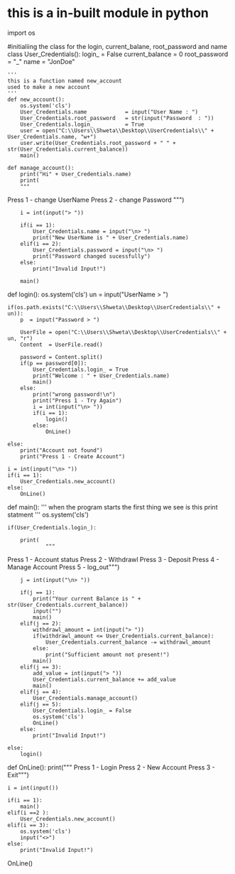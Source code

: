 # this is a in-built module in python
import os

#initialiing the class for the  login, current_balane, root_password and name
class User_Credentials():
    login_ = False
    current_balance = 0
    root_password = "_"
    name = "JonDoe"
    
    '''
    this is a function named new_account
    used to make a new account
    '''
    def new_account():
        os.system('cls')
        User_Credentials.name            = input("User Name : ")
        User_Credentials.root_password   = str(input("Password  : "))
        User_Credentials.login_          = True
        user = open("C:\\Users\\Shweta\\Desktop\\UserCredentials\\" + User_Credentials.name, "w+") 
        user.write(User_Credentials.root_password + " " + str(User_Credentials.current_balance))
        main()

    def manage_account():
        print("Hi" + User_Credentials.name)
        print(
        """
Press 1 - change UserName
Press 2 - change Password
        """)

        i = int(input("> "))

        if(i == 1):
            User_Credentials.name = input("\n> ")
            print("New UserName is " + User_Credentials.name)
        elif(i == 2):
            User_Credentials.password = input("\n> ")
            print("Password changed sucessfully")
        else:
            print("Invalid Input!")

        main()


def login():
    os.system('cls')
    un = input("UserName > ")

    if(os.path.exists("C:\\Users\\Shweta\\Desktop\\UserCredentials\\" + un)):
        p  = input("Password > ")

        UserFile = open("C:\\Users\\Shweta\\Desktop\\UserCredentials\\" + un, "r")
        Content  = UserFile.read()

        password = Content.split()
        if(p == password[0]):
            User_Credentials.login_ = True
            print("Welcome : " + User_Credentials.name)
            main()
        else:
            print("wrong password!\n")
            print("Press 1 - Try Again")
            i = int(input("\n> "))
            if(i == 1):
                login()
            else:
                OnLine()

    else:
        print("Account not found")
        print("Press 1 - Create Account")

    i = int(input("\n> "))
    if(i == 1):
        User_Credentials.new_account()
    else:
        OnLine()

def main():
   '''
   when the program starts the first thing we see is this print statment
   '''
    os.system('cls')

    if(User_Credentials.login_):
        
        print(
                """
Press 1 - Account status
Press 2 - Withdrawl
Press 3 - Deposit
Press 4 - Manage Account
Press 5 - log_out""")

        j = int(input("\n> "))

        if(j == 1):
            print("Your current Balance is " + str(User_Credentials.current_balance))
            input("")
            main()
        elif(j == 2):
            withdrawl_amount = int(input("> "))
            if(withdrawl_amount <= User_Credentials.current_balance):
                User_Credentials.current_balance -= withdrawl_amount
            else:
                print("Sufficient amount not present!")
            main()
        elif(j == 3):
            add_value = int(input("> ")) 
            User_Credentials.current_balance += add_value
            main()
        elif(j == 4):
            User_Credentials.manage_account()
        elif(j == 5):
            User_Credentials.login_ = False
            os.system('cls')
            OnLine()
        else:
            print("Invalid Input!")

    else:
        login()

def OnLine():
    print("""
Press 1 - Login
Press 2 - New Account
Press 3 - Exit""")

    i = int(input())

    if(i == 1):
        main()
    elif(i ==2 ):
        User_Credentials.new_account()
    elif(i == 3):
        os.system('cls')
        input("<>")
    else:
        print("Invalid Input!")

OnLine()
